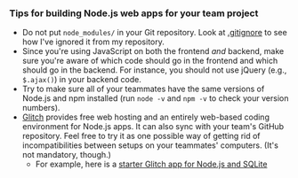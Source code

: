 ### Tips for building Node.js web apps for your team project

- Do not put `node_modules/` in your Git repository. Look at [.gitignore](.gitignore)
  to see how I've ignored it from my repository.
- Since you're using JavaScript on both the frontend *and* backend, make
  sure you're aware of which code should go in the frontend and which
  should go in the backend. For instance, you should not use jQuery
  (e.g., `$.ajax()`) in your backend code.
- Try to make sure all of your teammates have the same versions of
  Node.js and npm installed (run `node -v` and `npm -v` to check your
  version numbers).
- [Glitch](https://glitch.com/) provides free web hosting and an entirely
  web-based coding environment for Node.js apps. It can also sync
  with your team's GitHub repository. Feel free to try it as one
  possible way of getting rid of incompatibilities between setups on
  your teammates' computers. (It's not mandatory, though.)
  - For example, here is a [starter Glitch app for Node.js and SQLite](https://glitch.com/~hello-sqlite)
